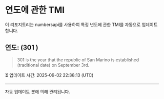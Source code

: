 
# 연도에 관한 TMI

이 리포지토리는 numbersapi를 사용하여 특정 년도에 관한 TMI를 자동으로 업데이트합니다.

## 연도: (301 )
> 301 is the year that the republic of San Marino is established (traditional date) on September 3rd.

⏳ 업데이트 시간: 2025-09-02 22:38:13 (UTC)

---
자동 업데이트 봇에 의해 관리됩니다.
